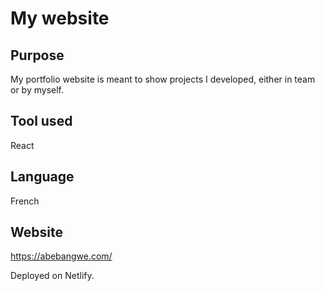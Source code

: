 My website
====================

Purpose
--------------------

My portfolio website is meant to show projects I developed, either in team or by myself.

Tool used
--------------------

React

Language
--------------------

French

Website
--------------------

https://abebangwe.com/

Deployed on Netlify.
